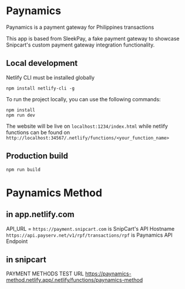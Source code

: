 # Paynamics
Paynamics is a payment gateway for Philippines transactions

This app is based from SleekPay, a fake payment gateway to showcase Snipcart's custom payment gateway integration functionality. 

## Local development

Netlify CLI must be installed globally

    npm install netlify-cli -g

To run the project locally, you can use the following commands:
```
npm install
npm run dev
```
The website will be live on `localhost:1234/index.html` while netlify functions can be found on `http://localhost:34567/.netlify/functions/<your_function_name>`

## Production build
```
npm run build
```

# Paynamics Method 

## in app.netlify.com

API_URL = `https://payment.snipcart.com` is SnipCart's API Hostname
`https://api.payserv.net/v1/rpf/transactions/rpf` is Paynamics API Endpoint

## in snipcart

PAYMENT METHODS TEST URL
https://paynamics-method.netlify.app/.netlify/functions/paynamics-method